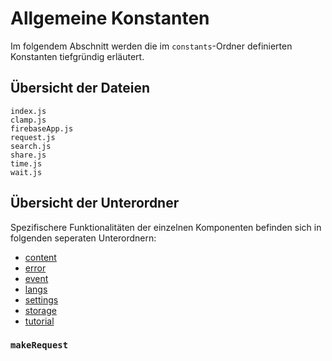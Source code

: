 # Allgemeine Konstanten

Im folgendem Abschnitt werden die im `constants`-Ordner definierten Konstanten tiefgründig erläutert.

## Übersicht der Dateien

```
index.js
clamp.js
firebaseApp.js
request.js
search.js
share.js
time.js
wait.js
```

## Übersicht der Unterordner

Spezifischere Funktionalitäten der einzelnen Komponenten befinden sich in folgenden seperaten Unterordnern:

-   [content](./content/CONSTANTS_CONTENT.md)
-   [error]()
-   [event]()
-   [langs]()
-   [settings]()
-   [storage]()
-   [tutorial]()

### `makeRequest`
